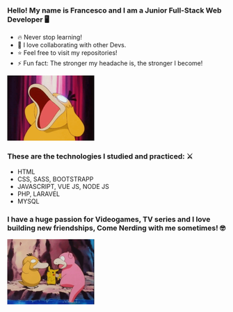 ### Hello! My name is Francesco and I am a Junior Full-Stack Web Developer 🖥️
- 🔥 Never stop learning!
- 🤝 I love collaborating with other Devs.
- ⭐ Feel free to visit my repositories!
- ⚡ Fun fact: The stronger my headache is, the stronger I become!
<img src="img/psyduckgithub.gif" width="200" height="150" style="text-align:center">

### These are the technologies I studied and practiced: ⚔️
- HTML
- CSS, SASS, BOOTSTRAPP
- JAVASCRIPT, VUE JS, NODE JS
- PHP, LARAVEL
- MYSQL

### I have a huge passion for Videogames, TV series and I love building new friendships, Come Nerding with me sometimes! 🤓
<img src="img/giphy.gif" width="200" height="150" style="text-align:center">